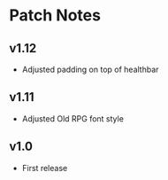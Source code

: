 # Patch Notes

## v1.12

-   Adjusted padding on top of healthbar

## v1.11

-   Adjusted Old RPG font style

## v1.0

-   First release
